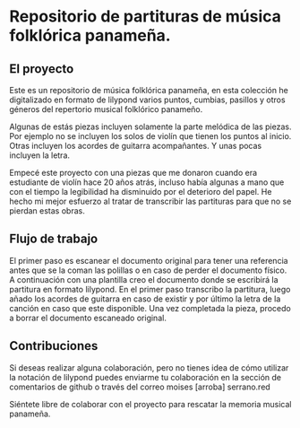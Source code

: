 # Repositorio de partituras de música folklórica panameña.

## El proyecto

Este es un repositorio de música folklórica panameña, en esta colección he digitalizado en formato de lilypond varios puntos, cumbias, pasillos y otros géneros del repertorio musical folklórico panameño.

Algunas de estás piezas incluyen solamente la parte melódica de las piezas. Por ejemplo no se incluyen los solos de violín que tienen los puntos al inicio. Otras incluyen los acordes de guitarra acompañantes. Y unas pocas incluyen la letra.

Empecé este proyecto con una piezas que me donaron cuando era estudiante de violín hace 20 años atrás, incluso había algunas a mano que con el tiempo la legibilidad ha disminuido por el deterioro del papel. He hecho mi mejor esfuerzo al tratar de transcribir las partituras para que no se pierdan estas obras.

## Flujo de trabajo

El primer paso es escanear el documento original para tener una referencia antes que se la coman las polillas o en caso de perder el documento físico. A continuación con una plantilla creo el documento donde se escribirá la partitura en formato lilypond. En el primer paso transcribo la partitura, luego añado los acordes de guitarra en caso de existir y por último la letra de la canción en caso que este disponible. Una vez completada la pieza, procedo a borrar el documento escaneado original.

## Contribuciones

Si deseas realizar alguna colaboración, pero no tienes idea de cómo utilizar la notación de lilypond puedes enviarme tu colaboración en la sección de comentarios de github o través del correo moises [arroba] serrano.red

Siéntete libre de colaborar con el proyecto para rescatar la memoria musical panameña.
